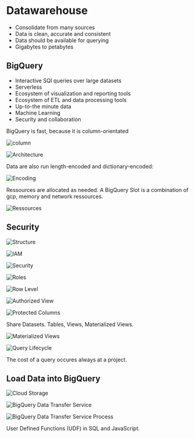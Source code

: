 # Datawarehouse

* Consolidate from many sources
* Data is clean, accurate and consistent
* Data should be available for querying
* Gigabytes to petabytes

## BigQuery

* Interactive SQl queries over large datasets
* Serverless
* Ecosystem of visualization and reporting tools
* Ecosystem of ETL and data processing tools
* Up-to-the minute data
* Machine Learning
* Security and collaboration
<a/>

BigQuery is fast, because it is column-orientated

![column](../../img/gcp_datawarehouse_1.png)  

![Architecture](../../img/gcp_datawarehouse_2.png)  

Data are also run length-encoded and dictionary-encoded:  

![Encoding](../../img/gcp_datawarehouse_3.png)  

Ressources are allocated as needed. A BigQuery Slot is a combination of gcp, memory and network ressources.

![Ressources](../../img/gcp_datawarehouse_4.png)  

## Security

![Structure](../../img/gcp_datawarehouse_5.png) 

![IAM](../../img/gcp_datawarehouse_6.png)  

![Security](../../img/gcp_datawarehouse_7.png)  

![Roles](../../img/gcp_datawarehouse_8.png)  

![Row Level](../../img/gcp_datawarehouse_9.png)  

![Authorized View](../../img/gcp_datawarehouse_10.png)  

![Protected Columns](../../img/gcp_datawarehouse_11.png)  

Share Datasets. Tables, Views, Materialized Views.

![Materialized Views](../../img/gcp_datawarehouse_12.png)  

![Query Lifecycle](../../img/gcp_datawarehouse_13.png)  

The cost of a query occures always at a project.

## Load Data into BigQuery

![Cloud Storage](../../img/gcp_datawarehouse_14.png)  

![BigQuery Data Transfer Service](../../img/gcp_datawarehouse_15.png)  

![BigQuery Data Transfer Service Process](../../img/gcp_datawarehouse_16.png)  

User Defined Functions (UDF) in SQL and JavaScript.
